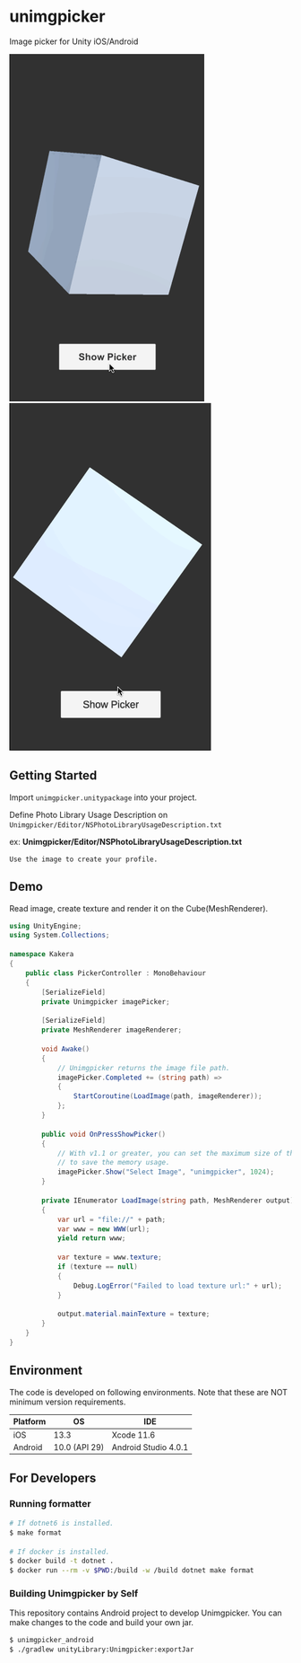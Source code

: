 # unimgpicker

Image picker for Unity iOS/Android

![unimgpicker_ios](doc/unimgpicker_ios.gif)
![unimgpicker_android](doc/unimgpicker_android.gif)

## Getting Started

Import `unimgpicker.unitypackage` into your project.

Define Photo Library Usage Description on `Unimgpicker/Editor/NSPhotoLibraryUsageDescription.txt`

ex: **Unimgpicker/Editor/NSPhotoLibraryUsageDescription.txt**

```
Use the image to create your profile.
```

## Demo

Read image, create texture and render it on the Cube(MeshRenderer).

```csharp
using UnityEngine;
using System.Collections;

namespace Kakera
{
    public class PickerController : MonoBehaviour
    {
        [SerializeField]
        private Unimgpicker imagePicker;

        [SerializeField]
        private MeshRenderer imageRenderer;

        void Awake()
        {
            // Unimgpicker returns the image file path.
            imagePicker.Completed += (string path) =>
            {
                StartCoroutine(LoadImage(path, imageRenderer));
            };
        }

        public void OnPressShowPicker()
        {
            // With v1.1 or greater, you can set the maximum size of the image
            // to save the memory usage.
            imagePicker.Show("Select Image", "unimgpicker", 1024);
        }

        private IEnumerator LoadImage(string path, MeshRenderer output)
        {
            var url = "file://" + path;
            var www = new WWW(url);
            yield return www;

            var texture = www.texture;
            if (texture == null)
            {
                Debug.LogError("Failed to load texture url:" + url);
            }

            output.material.mainTexture = texture;
        }
    }
}
```

## Environment

The code is developed on following environments. Note that these are NOT minimum version requirements.

| Platform | OS |  IDE |
| --- | --- | --- |
| iOS | 13.3 | Xcode 11.6 |
| Android | 10.0 (API 29) | Android Studio 4.0.1 |

## For Developers

### Running formatter

```sh
# If dotnet6 is installed.
$ make format

# If docker is installed.
$ docker build -t dotnet .
$ docker run --rm -v $PWD:/build -w /build dotnet make format
```

### Building Unimgpicker by Self

This repository contains Android project to develop Unimgpicker.
You can make changes to the code and build your own jar.

```sh
$ unimgpicker_android
$ ./gradlew unityLibrary:Unimgpicker:exportJar
```
